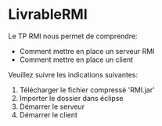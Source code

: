 # LivrableRMI
Le TP RMI nous permet de comprendre:
- Comment mettre en place un serveur RMI
- Comment mettre en place un client

Veuillez suivre les indications suivantes:
1. Télécharger le fichier compressé 'RMI.jar'
2. Importer le dossier dans éclipse
3. Démarrer le serveur 
4. Démarrer le client
